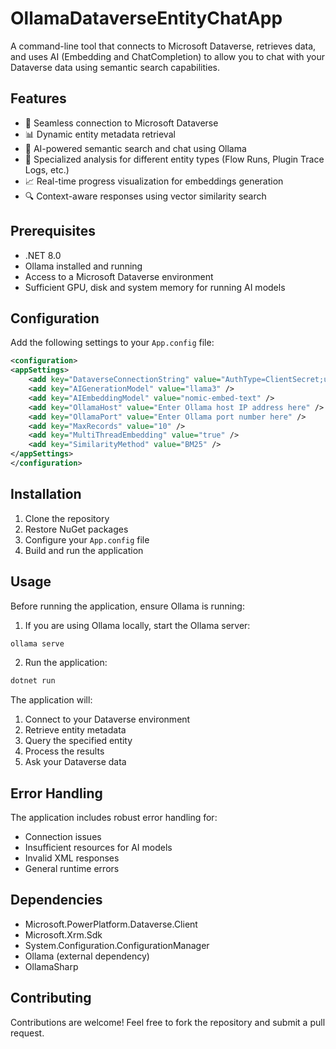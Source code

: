 ﻿# OllamaDataverseEntityChatApp

A command-line tool that connects to Microsoft Dataverse, retrieves data, and uses AI (Embedding and ChatCompletion) to allow you to chat with your Dataverse data using semantic search capabilities.

## Features

- 🔌 Seamless connection to Microsoft Dataverse
- 📊 Dynamic entity metadata retrieval
- 🤖 AI-powered semantic search and chat using Ollama
- 🎯 Specialized analysis for different entity types (Flow Runs, Plugin Trace Logs, etc.)
- 📈 Real-time progress visualization for embeddings generation
- 🔍 Context-aware responses using vector similarity search

## Prerequisites

- .NET 8.0
- Ollama installed and running
- Access to a Microsoft Dataverse environment
- Sufficient GPU, disk and system memory for running AI models

## Configuration

Add the following settings to your `App.config` file:

```xml
<configuration>
<appSettings>
    <add key="DataverseConnectionString" value="AuthType=ClientSecret;url=;ClientId=;ClientSecret=" />
    <add key="AIGenerationModel" value="llama3" />
    <add key="AIEmbeddingModel" value="nomic-embed-text" />
    <add key="OllamaHost" value="Enter Ollama host IP address here" />
    <add key="OllamaPort" value="Enter Ollama port number here" />
    <add key="MaxRecords" value="10" />
    <add key="MultiThreadEmbedding" value="true" />
    <add key="SimilarityMethod" value="BM25" />
</appSettings>
</configuration>
```

## Installation

1. Clone the repository
2. Restore NuGet packages
3. Configure your `App.config` file
4. Build and run the application

## Usage

Before running the application, ensure Ollama is running:

1. If you are using Ollama locally, start the Ollama server:

 ```bash
ollama serve
```

2. Run the application:

 ```bash
dotnet run
```

The application will:
1. Connect to your Dataverse environment
2. Retrieve entity metadata
3. Query the specified entity
4. Process the results
5. Ask your Dataverse data

## Error Handling

The application includes robust error handling for:
- Connection issues
- Insufficient resources for AI models
- Invalid XML responses
- General runtime errors

## Dependencies

- Microsoft.PowerPlatform.Dataverse.Client
- Microsoft.Xrm.Sdk
- System.Configuration.ConfigurationManager
- Ollama (external dependency)
- OllamaSharp

## Contributing

Contributions are welcome! Feel free to fork the repository and submit a pull request.